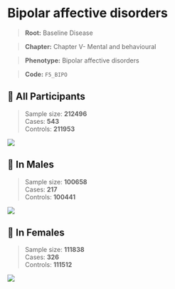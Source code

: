 # Bipolar affective disorders

> **Root:** Baseline Disease  

> **Chapter:** Chapter V- Mental and behavioural  

> **Phenotype:** Bipolar affective disorders  

> **Code:** `F5_BIPO`

## 🧪 All Participants  
> Sample size: **212496**  
> Cases: **543**  
> Controls: **211953**
<img src="/Disease/Figures/ALL/Incidence/F5_BIPO.png"/>
<CsvTable src="/public/Disease/Data/ALL/Incidence/COX_F5_BIPO.csv" label="🔍 View full results" />

## 👨 In Males  
> Sample size: **100658**  
> Cases: **217**  
> Controls: **100441**
<img src="/Disease/Figures/Male/Incidence/F5_BIPO.png"/>
<CsvTable src="/public/Disease/Data/Male/Incidence/COX_F5_BIPO.csv" label="🔍 View full results" />

## 👩 In Females  
> Sample size: **111838**  
> Cases: **326**  
> Controls: **111512**
<img src="/Disease/Figures/Female/Incidence/F5_BIPO.png"/>
<CsvTable src="/public/Disease/Data/Female/Incidence/COX_F5_BIPO.csv" label="🔍 View full results" />
